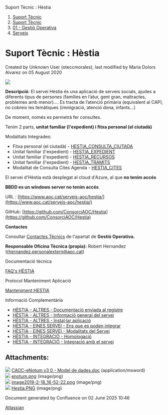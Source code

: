 Suport Tècnic : Hèstia  

1.  [Suport Tècnic](index.html)
2.  [Suport Tècnic](13893782.html)
3.  [01 - Gestió Operativa](26313391.html)
4.  [Serveis](Serveis_26313394.html)

Suport Tècnic : Hèstia
======================

Created by Unknown User (oteccmorales), last modified by Maria Dolors Alvarez on 05 August 2020

![](attachments/28705710/41518382.png)

**Descripció**: El servei Hèstia és una aplicació de serveis socials, ajudes a diferents tipus de persones (famílies en l’atur, gent gran, maltractes, problemes amb menor).... Es tracta de l’atenció primària (equivalent al CAP), no cobreix les temàtiques (immigració, atenció dona, infants...)

De moment, només es permetrà fer consultes.

Tenim 2 parts, **unitat familiar (l'expedient) i **fitxa personal** (el ciutadà)**

Modalitats Integrades:

*   Fitxa personal (el ciutadà) - [HESTIA\_CONSULTA\_CIUTADA](34505060.html#HÈSTIAEINESSERVEIModalitatsdelServei-HESTIA_CONSULTA_CIUTADA)
*   Unitat familiar (l'expedient) - [HESTIA\_EXPEDIENT](34505060.html#HÈSTIAEINESSERVEIModalitatsdelServei-HESTIA_EXPEDIENT)
*   Unitat familiar (l'expedient) - [HESTIA\_RECURSOS](34505060.html#HÈSTIAEINESSERVEIModalitatsdelServei-HESTIA_RECURSOS)
*   Unitat familiar (l'expedient) - [HESTIA\_TRAMITS](34505060.html#HÈSTIAEINESSERVEIModalitatsdelServei-HESTIA_TRAMITS)
*   Modalitat de Consulta Cites Agenda - [HESTIA\_CITES](34505060.html#HÈSTIAEINESSERVEIModalitatsdelServei-HESTIA_CITES)

  

El servei d'Hèstia està desplegat al cloud d'Azure, al que **no tenim accés**

**BBDD es un windows server no tenim accés**

  

URL : [https://www.aoc.cat/serveis-aoc/hestia/](https://www.aoc.cat/serveis-aoc/hestia/)

GitHub: [https://github.com/ConsorciAOC/Hestia](https://github.com/ConsorciAOC/Hestia)

**Contactes**

Consultar [Contactes Tècnics](https://intranet.aoc.cat/pages/viewpage.action?pageId=28704779#tab-Responsables+Servei+T%C3%A8cnic) de l'apartat de **Gestió Operativa.**

**Responsable Oficina Tècnica (propia):** Robert Hernandez ([rhernandez.personalextern@aoc.cat](mailto:rhernandez.personalextern@aoc.cat)) 

Documentació tècnica

[FAQ's HÈSTIA](28705593.html)

Protocol Manteniment Aplicació

[Manteniment HESTIA](Manteniment-HESTIA_41517378.html)

  

  

  

Informació Complementària

*   [HÈSTIA - ALTRES - Documentació enviada al registre](/pages/viewpage.action?pageId=64979668 "HÈSTIA -  ALTRES - Documentació enviada al registre")
*   [HÈSTIA - ALTRES - Informació general del servei](/pages/viewpage.action?pageId=36339919 "HÈSTIA -  ALTRES - Informació general del servei")
*   [HÈSTIA - ALTRES - Instal·lar aplicació](/pages/viewpage.action?pageId=41520363 "HÈSTIA - ALTRES - Instal·lar aplicació")
*   [HÈSTIA - EINES SERVEI - Ens que es poden integrar](/pages/viewpage.action?pageId=26313252 "HÈSTIA - EINES SERVEI - Ens que es poden integrar")
*   [HÈSTIA - EINES SERVEI - Modalitats del Servei](/pages/viewpage.action?pageId=34505060 "HÈSTIA - EINES SERVEI - Modalitats del Servei")
*   [HÈSTIA - INTEGRACIÓ - Homologació](/pages/viewpage.action?pageId=64979225 "HÈSTIA - INTEGRACIÓ - Homologació")
*   [HÈSTIA - INTEGRACIÓ - Integració amb el servei](/pages/viewpage.action?pageId=26313433 "HÈSTIA - INTEGRACIÓ - Integració amb el servei")

Attachments:
------------

![](images/icons/bullet_blue.gif) [CAOC-eNotum v3 0 - Model de dades.doc](attachments/28705710/28705711.doc) (application/msword)  
![](images/icons/bullet_blue.gif) [enotum.png](attachments/28705710/28705712.png) (image/png)  
![](images/icons/bullet_blue.gif) [image2019-2-18\_16-52-22.png](attachments/28705710/28705713.png) (image/png)  
![](images/icons/bullet_blue.gif) [Hestia.PNG](attachments/28705710/41518382.png) (image/png)  

Document generated by Confluence on 02 June 2025 10:46

[Atlassian](http://www.atlassian.com/)